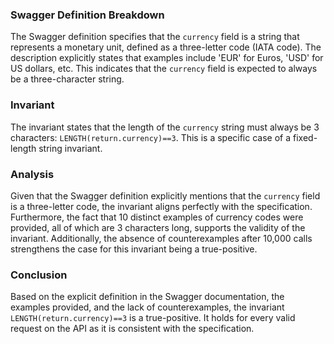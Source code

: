 ### Swagger Definition Breakdown
The Swagger definition specifies that the `currency` field is a string that represents a monetary unit, defined as a three-letter code (IATA code). The description explicitly states that examples include 'EUR' for Euros, 'USD' for US dollars, etc. This indicates that the `currency` field is expected to always be a three-character string.

### Invariant
The invariant states that the length of the `currency` string must always be 3 characters: `LENGTH(return.currency)==3`. This is a specific case of a fixed-length string invariant.

### Analysis
Given that the Swagger definition explicitly mentions that the `currency` field is a three-letter code, the invariant aligns perfectly with the specification. Furthermore, the fact that 10 distinct examples of currency codes were provided, all of which are 3 characters long, supports the validity of the invariant. Additionally, the absence of counterexamples after 10,000 calls strengthens the case for this invariant being a true-positive.

### Conclusion
Based on the explicit definition in the Swagger documentation, the examples provided, and the lack of counterexamples, the invariant `LENGTH(return.currency)==3` is a true-positive. It holds for every valid request on the API as it is consistent with the specification.
